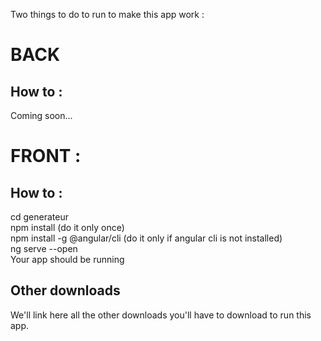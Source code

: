 Two things to do to run to make this app work :

# BACK

## How to :
Coming soon...

# FRONT :

## How to :
cd generateur <br>
npm install (do it only once)<br>
npm install -g @angular/cli (do it only if angular cli is not installed)<br>
ng serve --open<br>
Your app should be running

## Other downloads
We'll link here all the other downloads you'll have to download to run this app.


